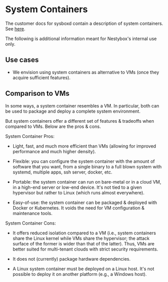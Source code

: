 System Containers
=================

The customer docs for sysboxd contain a description of system containers.
See [here](https://github.com/nestybox/sysvisor-external/blob/master/docs/system-containers.md).

The following is additional information meant for Nestybox's internal
use only.

## Use cases

* We envision using system containers as alternative to VMs
  (once they acquire sufficient features).

## Comparison to VMs

In some ways, a system container resembles a VM. In particular, both
can be used to package and deploy a complete system environment.

But system containers offer a different set of features & tradeoffs
when compared to VMs. Below are the pros & cons.

System Container Pros:

* Light, fast, and much more efficient than VMs (allowing for improved
  performance and much higher density).

* Flexible: you can configure the system container with the amount of
  software that you want, from a single binary to a full blown system
  with systemd, multiple apps, ssh server, docker, etc.

* Portable: the system container can run on bare-metal or in a
  cloud VM, in a high-end server or low-end device. It's not tied to a
  given hypervisor but rather to Linux (which runs almost everywhere).

* Easy-of-use: the system container can be packaged & deployed with
  Docker or Kubernetes. It voids the need for VM configuration &
  maintenance tools.

System Container Cons:

* It offers reduced isolation compared to a VM (i.e., system
  containers share the Linux kernel while VMs share the hypervisor;
  the attack surface of the former is wider than that of the latter).
  Thus, VMs are better suited for multi-tenant clouds with strict
  security requirements.

* It does not (currently) package hardware dependencies.

* A Linux system container must be deployed on a Linux host. It's not
  possible to deploy it on another platform (e.g., a Windows host).
